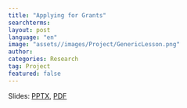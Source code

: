 ```yaml
---
title: "Applying for Grants"
searchterms:
layout: post
language: "en"
image: "assets//images/Project/GenericLesson.png"
author:
categories: Research
tag: Project
featured: false
---
```


Slides:
 <a href="/translations/en-us/TeamManagement/Grants.pptx">PPTX</a>,
 <a href="/translations/en-us/TeamManagement/Grants.pdf">PDF</a>

